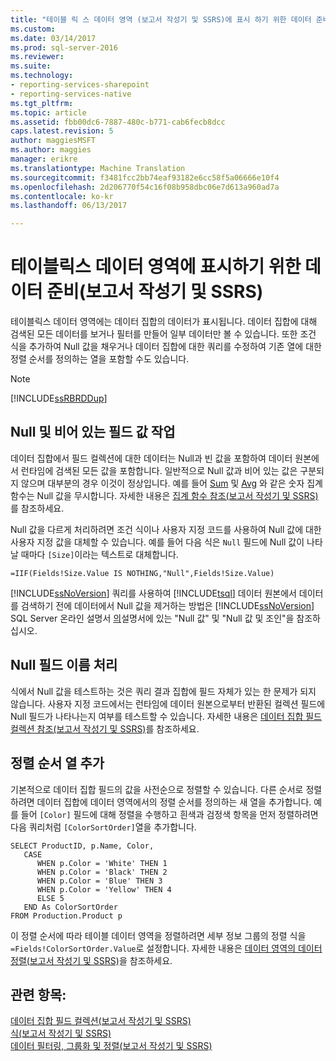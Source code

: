 ```yaml
---
title: "테이블 릭 스 데이터 영역 (보고서 작성기 및 SSRS)에 표시 하기 위한 데이터 준비 | Microsoft Docs"
ms.custom: 
ms.date: 03/14/2017
ms.prod: sql-server-2016
ms.reviewer: 
ms.suite: 
ms.technology:
- reporting-services-sharepoint
- reporting-services-native
ms.tgt_pltfrm: 
ms.topic: article
ms.assetid: fbb00dc6-7887-480c-b771-cab6fecb8dcc
caps.latest.revision: 5
author: maggiesMSFT
ms.author: maggies
manager: erikre
ms.translationtype: Machine Translation
ms.sourcegitcommit: f3481fcc2bb74eaf93182e6cc58f5a06666e10f4
ms.openlocfilehash: 2d206770f54c16f08b958dbc06e7d613a960ad7a
ms.contentlocale: ko-kr
ms.lasthandoff: 06/13/2017

---
```

# <a name="preparing-data-for-display-in-a-tablix-data-region-report-builder-and-ssrs"></a>테이블릭스 데이터 영역에 표시하기 위한 데이터 준비(보고서 작성기 및 SSRS)
  테이블릭스 데이터 영역에는 데이터 집합의 데이터가 표시됩니다. 데이터 집합에 대해 검색된 모든 데이터를 보거나 필터를 만들어 일부 데이터만 볼 수 있습니다. 또한 조건 식을 추가하여 Null 값을 채우거나 데이터 집합에 대한 쿼리를 수정하여 기존 열에 대한 정렬 순서를 정의하는 열을 포함할 수도 있습니다.  
  
> [!NOTE]  
>  [!INCLUDE[ssRBRDDup](../../includes/ssrbrddup-md.md)]  
  
## <a name="working-with-nulls-and-blanks-in-field-values"></a>Null 및 비어 있는 필드 값 작업  
 데이터 집합에서 필드 컬렉션에 대한 데이터는 Null과 빈 값을 포함하여 데이터 원본에서 런타임에 검색된 모든 값을 포함합니다. 일반적으로 Null 값과 비어 있는 값은 구분되지 않으며 대부분의 경우 이것이 정상입니다. 예를 들어 [Sum](../../reporting-services/report-design/report-builder-functions-sum-function.md) 및 [Avg](../../reporting-services/report-design/report-builder-functions-avg-function.md) 와 같은 숫자 집계 함수는 Null 값을 무시합니다. 자세한 내용은 [집계 함수 참조&#40;보고서 작성기 및 SSRS&#41;](../../reporting-services/report-design/report-builder-functions-aggregate-functions-reference.md)를 참조하세요.  
  
 Null 값을 다르게 처리하려면 조건 식이나 사용자 지정 코드를 사용하여 Null 값에 대한 사용자 지정 값을 대체할 수 있습니다. 예를 들어 다음 식은 `Null` 필드에 Null 값이 나타날 때마다 `[Size]`이라는 텍스트로 대체합니다.  
  
```  
=IIF(Fields!Size.Value IS NOTHING,"Null",Fields!Size.Value)  
```  
  
 [!INCLUDE[ssNoVersion](../../includes/ssnoversion-md.md)] 쿼리를 사용하여 [!INCLUDE[tsql](../../includes/tsql-md.md)] 데이터 원본에서 데이터를 검색하기 전에 데이터에서 Null 값을 제거하는 방법은 [!INCLUDE[ssNoVersion](../../includes/ssnoversion-md.md)] SQL Server 온라인 설명서 [의](http://go.microsoft.com/fwlink/?linkid=120955)설명서에 있는 "Null 값" 및 "Null 값 및 조인"을 참조하십시오.  
  
## <a name="handling-null-field-names"></a>Null 필드 이름 처리  
 식에서 Null 값을 테스트하는 것은 쿼리 결과 집합에 필드 자체가 있는 한 문제가 되지 않습니다. 사용자 지정 코드에서는 런타임에 데이터 원본으로부터 반환된 컬렉션 필드에 Null 필드가 나타나는지 여부를 테스트할 수 있습니다. 자세한 내용은 [데이터 집합 필드 컬렉션 참조&#40;보고서 작성기 및 SSRS&#41;](../../reporting-services/report-design/built-in-collections-dataset-fields-collection-references-report-builder.md)를 참조하세요.  
  
## <a name="adding-a-sort-order-column"></a>정렬 순서 열 추가  
 기본적으로 데이터 집합 필드의 값을 사전순으로 정렬할 수 있습니다. 다른 순서로 정렬하려면 데이터 집합에 데이터 영역에서의 정렬 순서를 정의하는 새 열을 추가합니다. 예를 들어 `[Color]` 필드에 대해 정렬을 수행하고 흰색과 검정색 항목을 먼저 정렬하려면 다음 쿼리처럼 `[ColorSortOrder]`열을 추가합니다.  
  
```  
SELECT ProductID, p.Name, Color,  
   CASE  
      WHEN p.Color = 'White' THEN 1  
      WHEN p.Color = 'Black' THEN 2  
      WHEN p.Color = 'Blue' THEN 3  
      WHEN p.Color = 'Yellow' THEN 4  
      ELSE 5  
   END As ColorSortOrder  
FROM Production.Product p  
```  
  
 이 정렬 순서에 따라 테이블 데이터 영역을 정렬하려면 세부 정보 그룹의 정렬 식을 `=Fields!ColorSortOrder.Value`로 설정합니다. 자세한 내용은 [데이터 영역의 데이터 정렬&#40;보고서 작성기 및 SSRS&#41;](../../reporting-services/report-design/sort-data-in-a-data-region-report-builder-and-ssrs.md)을 참조하세요.  
  
## <a name="see-also"></a>관련 항목:  
 [데이터 집합 필드 컬렉션&#40;보고서 작성기 및 SSRS&#41;](../../reporting-services/report-data/dataset-fields-collection-report-builder-and-ssrs.md)   
 [식&#40;보고서 작성기 및 SSRS&#41;](../../reporting-services/report-design/expressions-report-builder-and-ssrs.md)   
 [데이터 필터링, 그룹화 및 정렬&#40;보고서 작성기 및 SSRS&#41;](../../reporting-services/report-design/filter-group-and-sort-data-report-builder-and-ssrs.md)  
  
  

